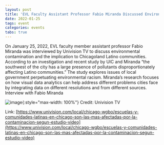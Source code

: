 ```yaml
---
layout: post
title: 'EVL Faculty Assistant Professor Fabio Miranda Discussed Environmental Issues Impacting Chicago&rsquo;s Latino Communities'
date: 2022-01-25
tags: event
categories: events
tabs: true
---
```


On January 25, 2022, EVL faculty member assistant professor Fabio Miranda was interviewed by Univision TV to discuss environmental contamination and the implication to Chicagoland Latino communities.  According to an investigation and recent study by UIC and Miranda &ldquo;the southwest of the city has a large presence of pollutants disproportionately affecting Latino communities.&rdquo; The study explores issues of local government perpetuating environmental racism. Miranda&rsquo;s research focuses on how visual data analytics can help address different problems cities face by integrating data on different resolutions and from different sources.
Interview with Fabio Miranda

![image](https://www.evl.uic.edu/output/originals/fmiranda_univision2022.png-srcw.jpg){:style="max-width: 100%"}
Credit: Univision TV


Link: [https://www.univision.com/local/chicago-wgbo/escuelas-y-comunidades-latinas-en-chicago-son-las-mas-afectadas-por-la-contaminacion-segun-estudio-video](https://www.univision.com/local/chicago-wgbo/escuelas-y-comunidades-latinas-en-chicago-son-las-mas-afectadas-por-la-contaminacion-segun-estudio-video)

